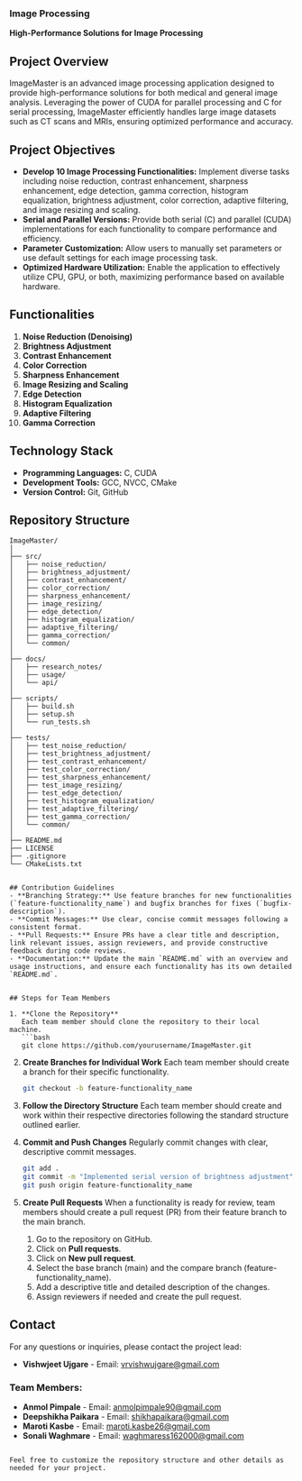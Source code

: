 
### Image Processing
**High-Performance Solutions for Image Processing**

## Project Overview
ImageMaster is an advanced image processing application designed to provide high-performance solutions for both medical and general image analysis.
Leveraging the power of CUDA for parallel processing and C for serial processing, ImageMaster efficiently handles large image datasets such as CT
 scans and MRIs, ensuring optimized performance and accuracy.

## Project Objectives
- **Develop 10 Image Processing Functionalities:** Implement diverse tasks including noise reduction, contrast enhancement, sharpness enhancement,
edge detection, gamma correction, histogram equalization, brightness adjustment, color correction, adaptive filtering, and image resizing and scaling.
- **Serial and Parallel Versions:** Provide both serial (C) and parallel (CUDA) implementations for each functionality to compare performance and efficiency.
- **Parameter Customization:** Allow users to manually set parameters or use default settings for each image processing task.
- **Optimized Hardware Utilization:** Enable the application to effectively utilize CPU, GPU, or both, maximizing performance based on available hardware.

## Functionalities
1. **Noise Reduction (Denoising)**
2. **Brightness Adjustment**
3. **Contrast Enhancement**
4. **Color Correction**
5. **Sharpness Enhancement**
6. **Image Resizing and Scaling**
7. **Edge Detection**
8. **Histogram Equalization**
9. **Adaptive Filtering**
10. **Gamma Correction**

## Technology Stack
- **Programming Languages:** C, CUDA
- **Development Tools:** GCC, NVCC, CMake
- **Version Control:** Git, GitHub

## Repository Structure
```plaintext
ImageMaster/
│
├── src/
│   ├── noise_reduction/
│   ├── brightness_adjustment/
│   ├── contrast_enhancement/
│   ├── color_correction/
│   ├── sharpness_enhancement/
│   ├── image_resizing/
│   ├── edge_detection/
│   ├── histogram_equalization/
│   ├── adaptive_filtering/
│   ├── gamma_correction/
│   └── common/
│
├── docs/
│   ├── research_notes/
│   ├── usage/
│   └── api/
│
├── scripts/
│   ├── build.sh
│   ├── setup.sh
│   └── run_tests.sh
│
├── tests/
│   ├── test_noise_reduction/
│   ├── test_brightness_adjustment/
│   ├── test_contrast_enhancement/
│   ├── test_color_correction/
│   ├── test_sharpness_enhancement/
│   ├── test_image_resizing/
│   ├── test_edge_detection/
│   ├── test_histogram_equalization/
│   ├── test_adaptive_filtering/
│   ├── test_gamma_correction/
│   └── common/
│
├── README.md
├── LICENSE
├── .gitignore
└── CMakeLists.txt


## Contribution Guidelines
- **Branching Strategy:** Use feature branches for new functionalities (`feature-functionality_name`) and bugfix branches for fixes (`bugfix-description`).
- **Commit Messages:** Use clear, concise commit messages following a consistent format.
- **Pull Requests:** Ensure PRs have a clear title and description, link relevant issues, assign reviewers, and provide constructive feedback during code reviews.
- **Documentation:** Update the main `README.md` with an overview and usage instructions, and ensure each functionality has its own detailed `README.md`.


## Steps for Team Members

1. **Clone the Repository**
   Each team member should clone the repository to their local machine.
   ```bash
   git clone https://github.com/yourusername/ImageMaster.git
   ```

2. **Create Branches for Individual Work**
   Each team member should create a branch for their specific functionality.
   ```bash
   git checkout -b feature-functionality_name
   ```

3. **Follow the Directory Structure**
   Each team member should create and work within their respective directories following the standard structure outlined earlier.

4. **Commit and Push Changes**
   Regularly commit changes with clear, descriptive commit messages.
   ```bash
   git add .
   git commit -m "Implemented serial version of brightness adjustment"
   git push origin feature-functionality_name
   ```

5. **Create Pull Requests**
   When a functionality is ready for review, team members should create a pull request (PR) from their feature branch to the main branch.
   1. Go to the repository on GitHub.
   2. Click on **Pull requests**.
   3. Click on **New pull request**.
   4. Select the base branch (main) and the compare branch (feature-functionality_name).
   5. Add a descriptive title and detailed description of the changes.
   6. Assign reviewers if needed and create the pull request.


## Contact
For any questions or inquiries, please contact the project lead:
- **Vishwjeet Ujgare** - Email: vrvishwujgare@gmail.com

### Team Members:
- **Anmol Pimpale** - Email: anmolpimpale90@gmail.com
- **Deepshikha Paikara** - Email: shikhapaikara@gmail.com
- **Maroti Kasbe** - Email: maroti.kasbe26@gmail.com
- **Sonali Waghmare** - Email: waghmaress162000@gmail.com
```

Feel free to customize the repository structure and other details as needed for your project.
